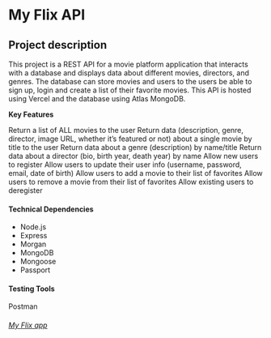 # My Flix API

## Project description

This project is a REST API for a movie platform application that interacts with a database and displays data about different movies, directors, and genres.
The database can store movies and users to the users be able to sign up, login and create a list of their favorite movies.
This API is hosted using Vercel and the database using Atlas MongoDB.

**Key Features**

Return a list of ALL movies to the user
Return data (description, genre, director, image URL, whether it’s featured or not) about a single movie by title to the user
Return data about a genre (description) by name/title
Return data about a director (bio, birth year, death year) by name
Allow new users to register
Allow users to update their user info (username, password, email, date of birth)
Allow users to add a movie to their list of favorites
Allow users to remove a movie from their list of favorites
Allow existing users to deregister

#### Technical Dependencies

- Node.js
- Express
- Morgan
- MongoDB
- Mongoose
- Passport

#### Testing Tools

Postman

###### [My Flix app](https://movie-api-afonsord.vercel.app/)






